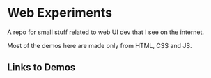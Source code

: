 # Web Experiments

A repo for small stuff related to web UI dev that I see on the internet.

Most of the demos here are made only from HTML, CSS and JS.

## Links to Demos
